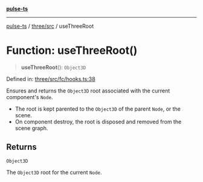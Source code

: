 [**pulse-ts**](../../../README.md)

***

[pulse-ts](../../../README.md) / [three/src](../README.md) / useThreeRoot

# Function: useThreeRoot()

> **useThreeRoot**(): `Object3D`

Defined in: [three/src/fc/hooks.ts:38](https://github.com/jlehett/pulse-ts/blob/95f7e0ab0aafbcd2aad691251c554317b3dfe19c/packages/three/src/fc/hooks.ts#L38)

Ensures and returns the `Object3D` root associated with the current component's `Node`.

- The root is kept parented to the `Object3D` of the parent `Node`, or the scene.
- On component destroy, the root is disposed and removed from the scene graph.

## Returns

`Object3D`

The `Object3D` root for the current `Node`.
